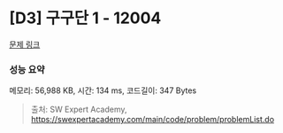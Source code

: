 # [D3] 구구단 1 - 12004 

[문제 링크](https://swexpertacademy.com/main/code/problem/problemDetail.do?contestProbId=AXkcWgFa8sADFAS8) 

### 성능 요약

메모리: 56,988 KB, 시간: 134 ms, 코드길이: 347 Bytes



> 출처: SW Expert Academy, https://swexpertacademy.com/main/code/problem/problemList.do